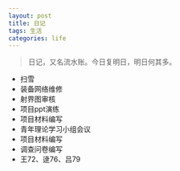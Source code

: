 ```yaml
---
layout: post
title: 日记
tags: 生活
categories: life
---
```


> 日记，又名流水账。今日复明日，明日何其多。

* 扫雪
* 装备网络维修
* 射界图审核
* 项目ppt演练
* 项目材料编写
* 青年理论学习小组会议
* 项目材料编写
* 调查问卷编写
* 王72、逯76、吕79